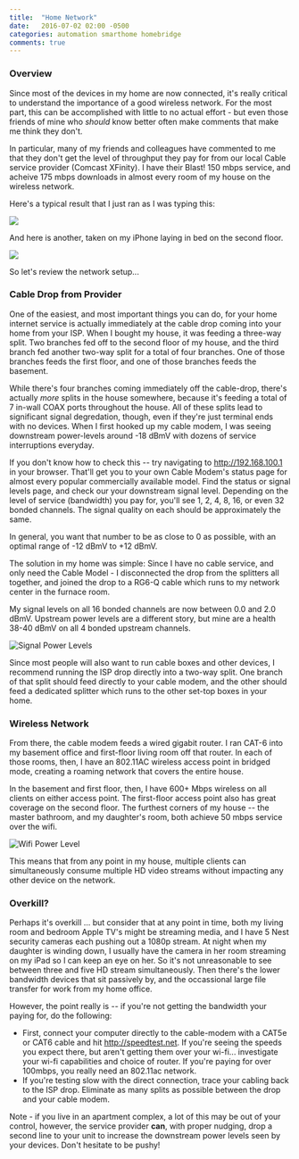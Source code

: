 ```yaml
---
title:  "Home Network"
date:   2016-07-02 02:00 -0500
categories: automation smarthome homebridge
comments: true
---
```

### Overview
Since most of the devices in my home are now connected, it's really critical to understand the importance of a good wireless network. For the most part, this can be accomplished with little to no actual effort - but even those friends of mine who _should_ know better often make comments that make me think they don't.

In particular, many of my friends and colleagues have commented to me that they don't get the level of throughput they pay for from our local Cable service provider (Comcast XFinity). I have their Blast! 150 mbps service, and acheive 175 mbps downloads in almost every room of my house on the wireless network.


Here's a typical result that I just ran as I was typing this:

<a href="http://www.speedtest.net/my-result/5455636260"><img src="http://www.speedtest.net/result/5455636260.png" /></a>

And here is another, taken on my iPhone laying in bed on the second floor.

<img src="http://www.speedtest.net/iphone/1700712746.png"/>

So let's review the network setup...

### Cable Drop from Provider
One of the easiest, and most important things you can do, for your home internet service is actually immediately at the cable drop coming into your home from your ISP. When I bought my house, it was feeding a three-way split. Two branches fed off to the second floor of my house, and the third branch fed another two-way split for a total of four branches. One of those branches feeds the first floor, and one of those branches feeds the basement.

While there's four branches coming immediately off the cable-drop, there's actually _more_ splits in the house somewhere, because it's feeding a total of 7 in-wall COAX ports throughout the house. All of these splits lead to significant signal degredation, though, even if they're just terminal ends with no devices. When I first hooked up my cable modem, I was seeing downstream power-levels around -18 dBmV with dozens of service interruptions everyday.

If you don't know how to check this -- try navigating to http://192.168.100.1 in your browser. That'll get you to your own Cable Modem's status page for almost every popular commercially available model. Find the status or signal levels page, and check our your downstream signal level. Depending on the level of service (bandwidth) you pay for, you'll see 1, 2, 4, 8, 16, or even 32 bonded channels. The signal quality on each should be approximately the same.

In general, you want that number to be as close to 0 as possible, with an optimal range of -12 dBmV to +12 dBmV.

The solution in my home was simple: Since I have no cable service, and only need the Cable Model - I disconnected the drop from the splitters all together, and joined the drop to a RG6-Q cable which runs to my network center in the furnace room.

My signal levels on all 16 bonded channels are now between 0.0 and 2.0 dBmV. Upstream power levels are a different story, but mine are a health 38-40 dBmV on all 4 bonded upstream channels.

![Signal Power Levels]({{site.baseurl}}/images/network-levels.png)

Since most people will also want to run cable boxes and other devices, I recommend running the ISP drop directly into a two-way split. One branch of that split should feed directly to your cable modem, and the other should feed a dedicated splitter which runs to the other set-top boxes in your home.

### Wireless Network
From there, the cable modem feeds a wired gigabit router. I ran CAT-6 into my basement office and first-floor living room off that router. In each of those rooms, then, I have an 802.11AC wireless access point in bridged mode, creating a roaming network that covers the entire house.

In the basement and first floor, then, I have 600+ Mbps wireless on all clients on either access point. The first-floor access point also has great coverage on the second floor. The furthest corners of my house -- the master bathroom, and my daughter's room, both achieve 50 mbps service over the wifi.

![Wifi Power Level]({{site.baseurl}}/images/wifilevel.png)

This means that from any point in my house, multiple clients can simultaneously consume multiple HD video streams without impacting any other device on the network.

### Overkill?
Perhaps it's overkill ... but consider that at any point in time, both my living room and bedroom Apple TV's might be streaming media, and I have 5 Nest security cameras each pushing out a 1080p stream. At night when my daughter is winding down, I usually have the camera in her room streaming on my iPad so I can keep an eye on her. So it's not unreasonable to see between three and five HD stream simultaneously. Then there's the lower bandwidth devices that sit passively by, and the occassional large file transfer for work from my home office.

However, the point really is -- if you're not getting the bandwidth your paying for, do the following:

* First, connect your computer directly to the cable-modem with a CAT5e or CAT6 cable and hit http://speedtest.net. If you're seeing the speeds you expect there, but aren't getting them over your wi-fi... investigate your wi-fi capabilities and choice of router. If you're paying for over 100mbps, you really need an 802.11ac network.
* If you're testing slow with the direct connection, trace your cabling back to the ISP drop. Eliminate as many splits as possible between the drop and your cable modem.

Note - if you live in an apartment complex, a lot of this may be out of your control, however, the service provider __can__, with proper nudging, drop a second line to your unit to increase the downstream power levels seen by your devices. Don't hesitate to be pushy!
